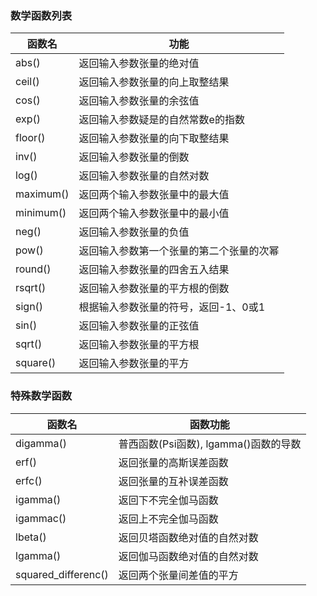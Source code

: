 
### 数学函数列表

函数名|功能
-----|---
abs()|返回输入参数张量的绝对值
ceil()|返回输入参数张量的向上取整结果
cos()|返回输入参数张量的余弦值
exp()|返回输入参数疑是的自然常数e的指数
floor()|返回输入参数张量的向下取整结果
inv()|返回输入参数张量的倒数
log()|返回输入参数张量的自然对数
maximum()|返回两个输入参数张量中的最大值
minimum()|返回两个输入参数张量中的最小值
neg()|返回输入参数张量的负值
pow()|返回输入参数第一个张量的第二个张量的次幂
round()|返回输入参数张量的四舍五入结果
rsqrt()|返回输入参数张量的平方根的倒数
sign()|根据输入参数张量的符号，返回-1、0或1
sin()|返回输入参数张量的正弦值
sqrt()|返回输入参数张量的平方根
square()|返回输入参数张量的平方

### 特殊数学函数

函数名|函数功能
-----|-------
digamma()|普西函数(Psi函数), lgamma()函数的导数
erf()|返回张量的高斯误差函数
erfc()|返回张量的互补误差函数
igamma()|返回下不完全伽马函数
igammac()|返回上不完全伽马函数
lbeta()|返回贝塔函数绝对值的自然对数
lgamma()|返回伽马函数绝对值的自然对数
squared_differenc()|返回两个张量间差值的平方

